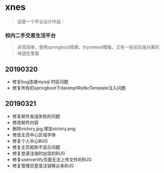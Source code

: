 # xnes
> 这是一个毕业设计作品：
### 校内二手交易生活平台
> 非常简单，使用springboot搭建，thymeleaf模板，又有一些前后端分离的味道在里面

## 20190320
* 修复bug连接mysql 时区问题
* 修复所有的springboot下daoimpl中jdbcTemplate注入问题

## 20190321
- 修复邮件发送失败的问题
- 修改邮件内容
- 删除victory.jpg,增加victory.png
- 修改主页中心区域字体
- 修复个人中心BUG
- 修复主页昵称不显示问题
- 修复登录注销时出现的BUG
- 修复usercertify页面无法上传文件的BUG
- 修复管理员登录注销等众多BUG